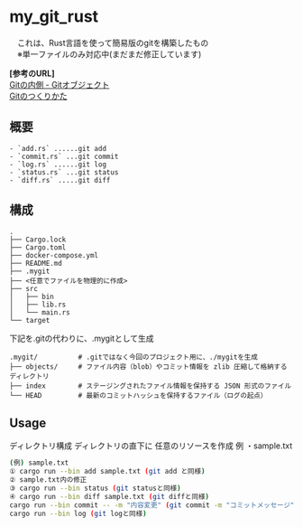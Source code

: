 # my_git_rust
　これは、Rust言語を使って簡易版のgitを構築したもの<br>
 　※単一ファイルのみ対応中(まだまだ修正しています)
  
**[参考のURL]**
<br>
[Gitの内側 - Gitオブジェクト](https://git-scm.com/book/ja/v2/Git%E3%81%AE%E5%86%85%E5%81%B4-Git%E3%82%AA%E3%83%96%E3%82%B8%E3%82%A7%E3%82%AF%E3%83%88)
<br>
[Gitのつくりかた](https://engineering.mercari.com/blog/entry/2015-09-14-175300/)
<br>

## 概要

```
- `add.rs` ......git add 
- `commit.rs` ...git commit
- `log.rs` ......git log
- `status.rs` ...git status
- `diff.rs` .....git diff
```

## 構成

```
.
├── Cargo.lock
├── Cargo.toml
├── docker-compose.yml
├── README.md
├── .mygit
├── <任意でファイルを物理的に作成>
├── src
│   ├── bin
│   ├── lib.rs
│   └── main.rs
└── target
```

下記を.gitの代わりに、.mygitとして生成
```
.mygit/          # .gitではなく今回のプロジェクト用に、./mygitを生成
├── objects/     # ファイル内容（blob）やコミット情報を zlib 圧縮して格納するディレクトリ
├── index        # ステージングされたファイル情報を保持する JSON 形式のファイル
└── HEAD         # 最新のコミットハッシュを保持するファイル（ログの起点）
```



## Usage

ディレクトリ構成
ディレクトリの直下に
任意のリソースを作成
例
・sample.txt

```bash
(例) sample.txt
① cargo run --bin add sample.txt (git add と同様)
② sample.txt内の修正
③ cargo run --bin status (git statusと同様)
④ cargo run --bin diff sample.txt (git diffと同様)
cargo run --bin commit -- -m "内容変更" (git commit -m "コミットメッセージ")
cargo run --bin log (git logと同様)
```


